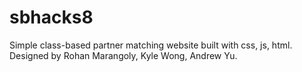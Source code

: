 # sbhacks8

Simple class-based partner matching website built with css, js, html. Designed by Rohan Marangoly, Kyle Wong, Andrew Yu.
